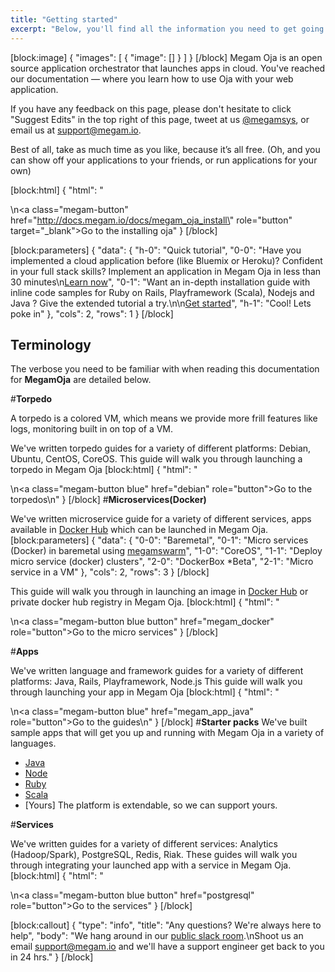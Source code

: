 ```yaml
---
title: "Getting started"
excerpt: "Below, you'll find all the information you need to get going with Megam Oja"
---
```

[block:image]
{
  "images": [
    {
      "image": []
    }
  ]
}
[/block]
Megam Oja is an open source application orchestrator that launches apps in cloud. You've reached our documentation — where you learn how to use Oja with your web application.

If you have any feedback on this page, please don't hesitate to click "Suggest Edits" in the top right of this page, tweet at us [@megamsys](http://twitter.com/megamsys), or email us at [support@megam.io](mailto:support@megam.io).

Best of all, take as much time as you like, because it’s all free. (Oh, and you can show off your applications to your friends, or run applications for your own)


[block:html]
{
  "html": "<div></div>\n<a class=\"megam-button\" href=\"http://docs.megam.io/docs/megam_oja_install\" role=\"button\" target=\"_blank\">Go to the installing oja</a><style></style>"
}
[/block]

[block:parameters]
{
  "data": {
    "h-0": "Quick tutorial",
    "0-0": "Have you implemented a cloud application before (like Bluemix or Heroku)? Confident in your full stack skills? Implement an application in Megam Oja in less than 30 minutes\n[Learn now](doc:megam_quickly_torpedo)",
    "0-1": "Want an in-depth installation guide with inline code samples for Ruby on Rails, Playframework (Scala), Nodejs and Java ? Give the extended tutorial a try.\n\n[Get started](doc:megam_oja_install)",
    "h-1": "Cool! Lets poke in"
  },
  "cols": 2,
  "rows": 1
}
[/block]

## Terminology 

The verbose you need to be familiar with when reading this documentation for **MegamOja** are detailed below. 

#<b>Torpedo</b>

A torpedo is a colored VM, which means we provide more frill features like logs, monitoring built in on top of a VM.

We've written torpedo guides for a variety of different platforms: Debian, Ubuntu, CentOS, CoreOS. This guide will walk you through launching a torpedo in Megam Oja
[block:html]
{
  "html": "<div></div>\n<a class=\"megam-button blue\" href=\"debian\" role=\"button\">Go to the torpedos</a>\n<style>\n\n</style>"
}
[/block]
#<b>Microservices(Docker)</b>

We've written microservice  guide for a variety of different services, apps available in  [Docker Hub](hub.docker.com)  which can be launched in Megam Oja. 
[block:parameters]
{
  "data": {
    "0-0": "Baremetal",
    "0-1": "Micro services (Docker) in baremetal using [megamswarm](doc:megam_cmp_install)",
    "1-0": "CoreOS",
    "1-1": "Deploy micro service (docker) clusters",
    "2-0": "DockerBox *Beta",
    "2-1": "Micro service in a VM"
  },
  "cols": 2,
  "rows": 3
}
[/block]

This guide will walk you through in launching an image in [Docker Hub](hub.docker.com) or private docker hub registry in Megam Oja.
[block:html]
{
  "html": "<div></div>\n<a class=\"megam-button blue button\" href=\"megam_docker\" role=\"button\">Go to the micro services</a><style></style>"
}
[/block]

#<b>Apps</b>

We've written language and framework guides for a variety of different platforms: Java, Rails, Playframework, Node.js This guide will walk you through launching your app in Megam Oja
[block:html]
{
  "html": "<div></div>\n<a class=\"megam-button blue\" href=\"megam_app_java\" role=\"button\">Go to the guides</a>\n<style>\n\n</style>"
}
[/block]
#<b>Starter packs</b>
We've built sample apps that will get you up and running with Megam Oja in a variety of languages.

  * [Java](https://github.com/megamsys/java-getting-started.git)
  * [Node](https://github.com/megamsys/varai.git)
  * [Ruby](https://github.com/megamsys/nilavu.git)
  * [Scala](https://github.com/megamsys/megam_gateway.git)
  * [Yours] The platform is extendable, so we can support yours.

#<b>Services</b>

We've written guides for a variety of different services: Analytics (Hadoop/Spark), PostgreSQL, Redis, Riak. These guides will walk you through integrating your launched app with a service in Megam Oja.
[block:html]
{
  "html": "<div></div>\n<a class=\"megam-button blue button\" href=\"postgresql\" role=\"button\">Go to the services</a><style></style>"
}
[/block]

[block:callout]
{
  "type": "info",
  "title": "Any questions? We're always here to help",
  "body": "We hang around in our [public slack room](https://megamioteam.slack.com/messages/support/).\nShoot us an email [support@megam.io](mailto:support@megam.io) and we'll have a support engineer get back to you in 24 hrs."
}
[/block]